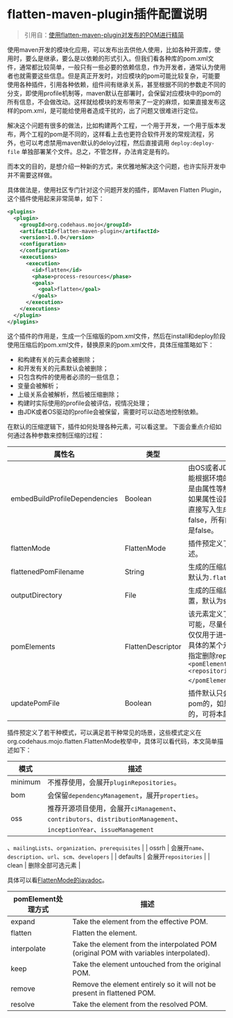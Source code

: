 # flatten-maven-plugin插件配置说明

> 引用自：[使用flatten-maven-plugin对发布的POM进行精简](https://my.oschina.net/liyuj/blog/874929)

使用maven开发的模块化应用，可以发布出去供他人使用，比如各种开源库，使用时，要么是继承，要么是以依赖的形式引入。但我们看各种库的pom.xml文件，通常都比较简单，一般只有一些必要的依赖信息，作为开发者，通常认为使用者也就需要这些信息。但是真正开发时，对应模块的pom可能比较复杂，可能要使用各种插件，引用各种依赖，组件间有继承关系，甚至根据不同的参数走不同的分支，即使用profile机制等，maven默认在部署时，会保留对应模块中的pom的所有信息，不会做改动。这样就给模块的发布带来了一定的麻烦，如果直接发布这样的pom.xml，是可能给使用者造成干扰的，出了问题又很难进行定位。

解决这个问题有很多的做法，比如构建两个工程，一个用于开发，一个用于版本发布，两个工程的pom是不同的，这样看上去也更符合软件开发的常规流程，另外，也可以考虑禁用maven默认的deloy过程，然后直接调用 `deploy:deploy-file` 单独部署某个文件。总之，不管怎样，办法肯定是有的。

而本文的目的，是想介绍一种新的方式，来优雅地解决这个问题，也许实际开发中并不需要这样做。

具体做法是，使用社区专门针对这个问题开发的插件，即Maven Flatten Plugin，这个插件使用起来非常简单，如下：
```xml
<plugins>
  <plugin>
    <groupId>org.codehaus.mojo</groupId>
    <artifactId>flatten-maven-plugin</artifactId>
    <version>1.0.0</version>
    <configuration>
    </configuration>
    <executions>
      <execution>
        <id>flatten</id>
        <phase>process-resources</phase>
        <goals>
          <goal>flatten</goal>
        </goals>
      </execution>
    </executions>
  </plugin>
</plugins>
```
这个插件的作用是，生成一个压缩版的pom.xml文件，然后在install和deploy阶段使用压缩后的pom.xml文件，替换原来的pom.xml文件，具体压缩策略如下：

- 和构建有关的元素会被删除；
- 和开发有关的元素默认会被删除；
- 只包含构件的使用者必须的一些信息；
- 变量会被解析；
- 上级关系会被解析，然后被压缩删除；
- 构建时实际使用的profile会被评估，视情况处理；
- 由JDK或者OS驱动的profile会被保留，需要时可以动态地控制依赖。

在默认的压缩逻辑下，插件如何处理各种元素，可以看这里。 下面会重点介绍如何通过各种参数来控制压缩的过程：

| **属性名** | **类型** | **描述** |
| --- | --- | --- |
| embedBuildProfileDependencies | Boolean | 由OS或者JDK的不同而触发的profile，可能根据环境的不同而产生不同的依赖，但是由属性等触发的profile，就不确定了，如果属性设置为true，profile中的依赖会直接写入生成的pom中，如果设置为false，所有的profile信息都会保留,默认是false。 |
| flattenMode | FlattenMode | 插件预定义了若干种压缩模式，下面会详述。 |
| flattenedPomFilename | String | 生成的压缩后的`pom.xml`文件的文件名，默认为`.flattened-pom.xml`。 |
| outputDirectory | File | 生成的压缩后的`pom.xml`文件的存放位置，默认为`${project.basedir}`。 |
| pomElements | FlattenDescriptor | 该元素定义了如何处理额外的元素，如果可能，尽量使用`flattenMode`，这个元素仅仅用于进一步提高灵活性，它可以控制具体的某个元素是保留还是删除，比如要指定删除repositories，可以这样：`<pomElements><repositories>flatten</repositories></pomElements>`。 |
| updatePomFile | Boolean | 插件默认只会处理packaging属性为非pom的，如果要处理packaging为pom的，可将本属性值设置为true。 |

插件预定义了若干种模式，可以满足若干种常见的场景，这些模式定义在org.codehaus.mojo.flatten.FlattenMode枚举中，具体可以看代码，本文简单描述如下：

| **模式** | **描述** |
| --- | --- |
| minimum | 不推荐使用，会展开`pluginRepositories`。 |
| bom | 会保留`dependencyManagement`，展开`properties`。 |
| oss | 推荐开源项目使用，会展开`ciManagement`、`contributors`、`distributionManagement`、`inceptionYear`、`issueManagement`

、`mailingLists`、`organization`、`prerequisites` |
| ossrh | 会展开`name`、`description`、`url`、`scm`、`developers` |
| defaults | 会展开`repositories` |
| clean | 删除全部可选元素 |

具体可以看[FlattenMode的javadoc](https://www.mojohaus.org/flatten-maven-plugin/apidocs/index.html)。

| **pomElement处理方式** | **描述** |
| --- | --- |
| expand | Take the element from the effective POM. |
| flatten | Flatten the element. |
| interpolate | Take the element from the interpolated POM (original POM with variables interpolated). |
| keep | Take the element untouched from the original POM. |
| remove | Remove the element entirely so it will not be present in flattened POM. |
| resolve | Take the element from the resolved POM. |

